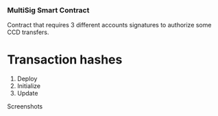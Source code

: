 ### MultiSig Smart Contract
Contract that requires 3 different accounts signatures to authorize some CCD transfers.

# Transaction hashes
1. Deploy
2. Initialize
3. Update


Screenshots
